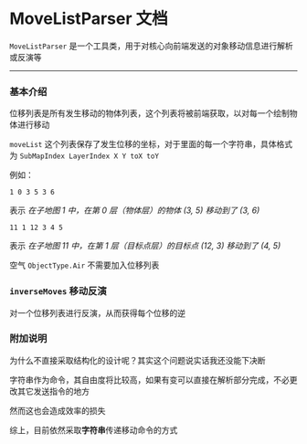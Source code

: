 # MoveListParser 文档

`MoveListParser` 是一个工具类，用于对核心向前端发送的对象移动信息进行解析或反演等

---

### 基本介绍

位移列表是所有发生移动的物体列表，这个列表将被前端获取，以对每一个绘制物体进行移动

`moveList` 这个列表保存了发生位移的坐标，对于里面的每一个字符串，具体格式为 `SubMapIndex LayerIndex X Y toX toY`

例如：

`1 0 3 5 3 6`

表示 *在子地图 1 中，在第 0 层（物体层）的物体 (3, 5) 移动到了 (3, 6)*

`11 1 12 3 4 5`

表示 *在子地图 11 中，在第 1 层（目标点层）的目标点 (12, 3) 移动到了 (4, 5)*

空气 `ObjectType.Air` 不需要加入位移列表

### `inverseMoves` 移动反演

对一个位移列表进行反演，从而获得每个位移的逆

### 附加说明

为什么不直接采取结构化的设计呢？其实这个问题说实话我还没能下决断

字符串作为命令，其自由度将比较高，如果有变可以直接在解析部分完成，不必更改其它发送指令的地方

然而这也会造成效率的损失

综上，目前依然采取**字符串**传递移动命令的方式